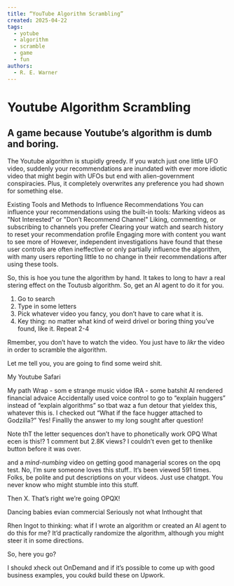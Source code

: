 ```yaml
---
title: “YouTube Algorithm Scrambling”
created: 2025-04-22
tags: 
  - yotube
  - algorithm
  - scramble
  - game
  - fun
authors: 
  - R. E. Warner
---
```


# Youtube Algorithm Scrambling
## A game because Youtube’s algorithm is dumb and boring.

The Youtube algorithm is stupidly greedy. If you watch just one little UFO video, suddenly your recommendations are inundated with ever more idiotic video that might begin with UFOs but end with alien-government conspiracies. Plus, it completely overwrites any preference you had shown for something else.

Existing Tools and Methods to Influence Recommendations
You can influence your recommendations using the built-in tools:
Marking videos as "Not Interested" or "Don’t Recommend Channel"
Liking, commenting, or subscribing to channels you prefer
Clearing your watch and search history to reset your recommendation profile
Engaging more with content you want to see more of
However, independent investigations have found that these user controls are often ineffective or only partially influence the algorithm, with many users reporting little to no change in their recommendations after using these tools.

So, this is hoe you tune the algorithm by hand. It takes to long to havr a real stering effect on the Toutusb algorithm. So, get an AI agent to do it for you.

1. Go to search
2. Type in some letters
3. Pick whatever video you fancy, you don’t have to care what it is.
4. Key thing: no matter what kind of weird drivel or boring thing you’ve found, like it.
Repeat 2-4

Rmember, you don’t have to watch the video. You just have to *likr* the video in order to scramble the algorithm.

Let me tell you, you are going to find some weird shit.

My Youtube Safari

My path 
Wrap - som
e strange music vidoe
IRA - some batshit AI rendered financial advaice
Accidentally used voice control to go to “explain huggers” instead of “explain algorithms” so tbat waz a fun detour that yieldex this, whatever this is.
I checked out “What if the face hugger attached to Godzilla?” Yes! Finallly the answer to my long sought after question!

Note thT the letter sequences don’t have to phonetically work
OPQ
What ecen is this!? 1 comment but 2.8K views? I couldn’t even get to thenlike button before it was over. 

and a *mind-numbing* video on getting good managerial scores on the opq test. No, I’m sure someone loves this stuff.. It’s been viewed 591 times. Folks, be polite and put descriptions on your videos. Just use chatgpt. You never know who might stumble into this stuff.

Then X. That’s right we’re going OPQX!

Dancing babies evian commercial 
Seriously not what Inthought that

Rhen Ingot to thinking: what if I wrote an algorithm or created an AI agent to do this for me? It’d practically randomize the algorithm, although you might steer it in some directions.

So, here you go?

I shoukd xheck out OnDemand and if it’s possible to come up with good business examples, you coukd build these on Upwork.